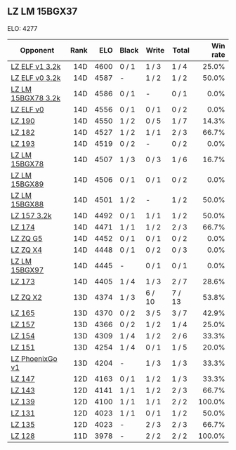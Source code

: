 ## LZ LM 15BGX37 ##

ELO: 4277

Opponent | Rank | ELO | Black | Write | Total | Win rate
---------|-----:|----:|-------|-------|-------|-------:
[LZ ELF v1 3.2k](LZ%20ELF%20v1%203.2k.md) | 14D | 4600 | 0 / 1 | 1 / 3 | 1 / 4 | 25.0%
[LZ ELF v0 3.2k](LZ%20ELF%20v0%203.2k.md) | 14D | 4587 | - | 1 / 2 | 1 / 2 | 50.0%
[LZ LM 15BGX78 3.2k](LZ%20LM%2015BGX78%203.2k.md) | 14D | 4586 | 0 / 1 | - | 0 / 1 | 0.0%
[LZ ELF v0](LZ%20ELF%20v0.md) | 14D | 4556 | 0 / 1 | 0 / 1 | 0 / 2 | 0.0%
[LZ 190](LZ%20190.md) | 14D | 4550 | 1 / 2 | 0 / 5 | 1 / 7 | 14.3%
[LZ 182](LZ%20182.md) | 14D | 4527 | 1 / 2 | 1 / 1 | 2 / 3 | 66.7%
[LZ 193](LZ%20193.md) | 14D | 4519 | 0 / 2 | - | 0 / 2 | 0.0%
[LZ LM 15BGX78](LZ%20LM%2015BGX78.md) | 14D | 4507 | 1 / 3 | 0 / 3 | 1 / 6 | 16.7%
[LZ LM 15BGX89](LZ%20LM%2015BGX89.md) | 14D | 4506 | 0 / 1 | 0 / 1 | 0 / 2 | 0.0%
[LZ LM 15BGX88](LZ%20LM%2015BGX88.md) | 14D | 4501 | 1 / 2 | - | 1 / 2 | 50.0%
[LZ 157 3.2k](LZ%20157%203.2k.md) | 14D | 4492 | 0 / 1 | 1 / 1 | 1 / 2 | 50.0%
[LZ 174](LZ%20174.md) | 14D | 4471 | 1 / 1 | 1 / 2 | 2 / 3 | 66.7%
[LZ ZQ G5](LZ%20ZQ%20G5.md) | 14D | 4452 | 0 / 1 | 0 / 1 | 0 / 2 | 0.0%
[LZ ZQ X4](LZ%20ZQ%20X4.md) | 14D | 4448 | 0 / 1 | 0 / 2 | 0 / 3 | 0.0%
[LZ LM 15BGX97](LZ%20LM%2015BGX97.md) | 14D | 4445 | - | 0 / 1 | 0 / 1 | 0.0%
[LZ 173](LZ%20173.md) | 14D | 4405 | 1 / 4 | 1 / 3 | 2 / 7 | 28.6%
[LZ ZQ X2](LZ%20ZQ%20X2.md) | 13D | 4374 | 1 / 3 | 6 / 10 | 7 / 13 | 53.8%
[LZ 165](LZ%20165.md) | 13D | 4370 | 0 / 2 | 3 / 5 | 3 / 7 | 42.9%
[LZ 157](LZ%20157.md) | 13D | 4366 | 0 / 2 | 1 / 2 | 1 / 4 | 25.0%
[LZ 154](LZ%20154.md) | 13D | 4309 | 1 / 4 | 1 / 2 | 2 / 6 | 33.3%
[LZ 151](LZ%20151.md) | 13D | 4254 | 1 / 4 | 0 / 1 | 1 / 5 | 20.0%
[LZ PhoenixGo v1](LZ%20PhoenixGo%20v1.md) | 13D | 4204 | - | 1 / 3 | 1 / 3 | 33.3%
[LZ 147](LZ%20147.md) | 12D | 4163 | 0 / 1 | 1 / 2 | 1 / 3 | 33.3%
[LZ 143](LZ%20143.md) | 12D | 4141 | 1 / 1 | 1 / 2 | 2 / 3 | 66.7%
[LZ 139](LZ%20139.md) | 12D | 4100 | 1 / 1 | 1 / 1 | 2 / 2 | 100.0%
[LZ 131](LZ%20131.md) | 12D | 4023 | 1 / 1 | 0 / 1 | 1 / 2 | 50.0%
[LZ 135](LZ%20135.md) | 12D | 4023 | - | 2 / 3 | 2 / 3 | 66.7%
[LZ 128](LZ%20128.md) | 11D | 3978 | - | 2 / 2 | 2 / 2 | 100.0%
